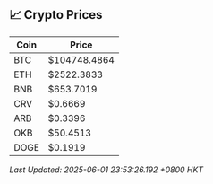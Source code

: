 ## 📈 Crypto Prices

| Coin | Price |
| ---- | ----- |
| BTC | $104748.4864 |
| ETH | $2522.3833 |
| BNB | $653.7019 |
| CRV | $0.6669 |
| ARB | $0.3396 |
| OKB | $50.4513 |
| DOGE | $0.1919 |

_Last Updated: 2025-06-01 23:53:26.192 +0800 HKT_